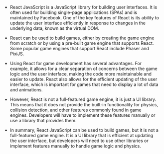 <ul>
  <li>React JavaScript is a JavaScript library for building user interfaces. It is often used for building single-page applications (SPAs) and is maintained by Facebook. One of the key features of React is its ability to update the user interface efficiently in response to changes in the underlying data, known as the virtual DOM.
</li></ul>

<ul>
  <li>React can be used to build games, either by creating the game engine from scratch or by using a pre-built game engine that supports React. Some popular game engines that support React include Phaser and PixiJS.
</li></ul>
  

<ul>
  <li>Using React for game development has several advantages. For example, it allows for a clear separation of concerns between the game logic and the user interface, making the code more maintainable and easier to update. React also allows for the efficient updating of the user interface, which is important for games that need to display a lot of data and animations.
</li></ul>

<ul>
  <li>However, React is not a full-featured game engine, it is just a UI library. This means that it does not provide the built-in functionality for physics, collision detection, and other features commonly found in game engines. Developers will have to implement these features manually or use a library that provides them.
</li></ul>

<ul>
  <li>In summary, React JavaScript can be used to build games, but it is not a full-featured game engine. It is a UI library that is efficient at updating the user interface, but developers will need to use other libraries or implement features manually to handle game logic and physics.
    </li><ul>
